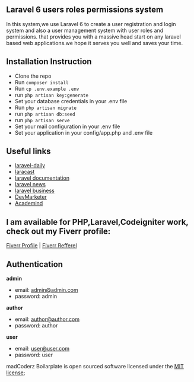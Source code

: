 ## Laravel 6 users roles permissions system

In this system,we use Laravel 6 to create a user registration and login system and also a user management system with user roles and permissions. that provides you with a massive head start on any laravel based web applications.we hope it serves you well and saves your time.

##  Installation Instruction

* Clone the repo
* Run `composer install`
* Run `cp .env.example .env`
* run `php artisan key:generate`
* Set your database credentials in your .env file
* Run `php artisan migrate`
* run `php artisan db:seed`
* run `php artisan serve`
* Set your mail configuration in your .env file
* Set your application  in your config/app.php and .env file

## Useful links

* [laravel-daily](https://laraveldaily.com/)
* [laracast](https://laracasts.com/)
* [laravel documentation](https://laravel.com/)
* [laravel news](https://laravel-news.com/)
* [laravel business](https://www.youtube.com/channel/UCTuplgOBi6tJIlesIboymGA)
* [DevMarketer](https://www.youtube.com/channel/UC6kwT7-jjZHHF1s7vCfg2CA)
* [Academind](https://www.youtube.com/channel/UCSJbGtTlrDami-tDGPUV9-w)

## I am available for PHP,Laravel,Codeigniter work, check out my Fiverr profile:

[Fiverr Profile](https://www.fiverr.com/nawjesh?up_rollout=true) |
[Fiverr Refferel](http://www.fiverr.com/s2/0e44853c56)

## Authentication
**admin**
* email: admin@admin.com
* password: admin

**author**
* email: author@author.com
* password: author

**user**
* email: user@user.com
* password: user

madCoderz Boilarplate is open sourced software licensed under the [MIT license](https://opensourse.org/licenses/MIT);
